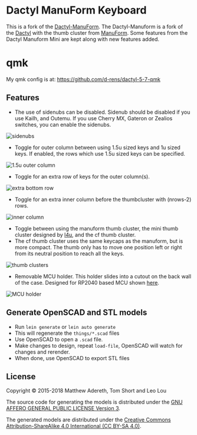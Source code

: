 # Dactyl ManuForm Keyboard

This is a fork of the [Dactyl-ManuForm](https://github.com/tshort/dactyl-keyboard). The Dactyl-Manuform is a fork of the [Dactyl](https://github.com/adereth/dactyl-keyboard) with the thumb cluster from [ManuForm](https://github.com/jeffgran/ManuForm). Some features from the Dactyl Manuform Mini are kept along with new features added. 

# qmk
My qmk config is at: https://github.com/d-rens/dactyl-5-7-qmk

## Features

- The use of sidenubs can be disabled. Sidenub should be disabled if you use Kailh, and Outemu. If you use Cherry MX, Gateron or Zealios switches, you can enable the sidenubs.

![sidenubs](https://i.imgur.com/bCpeHjh.png)
- Toggle for outer column between using 1.5u sized keys and 1u sized keys. If enabled, the rows which use 1.5u sized keys can be specified.

![1.5u outer column](https://i.imgur.com/3hZadLK.png)
- Toggle for an extra row of keys for the outer column(s).

![extra bottom row](https://i.imgur.com/Gw3qk6Q.png)
- Toggle for an extra inner column before the thumbcluster with (nrows-2) rows.

![inner column](https://i.imgur.com/GnxvHOQ.png)
- Toggle between using the manuform thumb cluster, the mini thumb cluster designed by [l4u](https://github.com/l4u/dactyl-manuform-mini-keyboard), and the cf thumb cluster.
- The cf thumb cluster uses the same keycaps as the manuform, but is more compact. The thumb only has to move one position left or right from its neutral position to reach all the keys. 

![thumb clusters](https://i.imgur.com/3dvW10o.png)
- Removable MCU holder. This holder slides into a cutout on the back wall of the case. Designed for RP2040 based MCU shown [here](https://www.reddit.com/r/ErgoMechKeyboards/comments/1304ucc/new_mcu_for_dactyls_using_an_rp2040/).

![MCU holder](https://i.imgur.com/PKbbydM.png) 


## Generate OpenSCAD and STL models

* Run `lein generate` or `lein auto generate`
* This will regenerate the `things/*.scad` files
* Use OpenSCAD to open a `.scad` file.
* Make changes to design, repeat `load-file`, OpenSCAD will watch for changes and rerender.
* When done, use OpenSCAD to export STL files



## License

Copyright © 2015-2018 Matthew Adereth, Tom Short and Leo Lou

The source code for generating the models is distributed under the [GNU AFFERO GENERAL PUBLIC LICENSE Version 3](LICENSE).

The generated models are distributed under the [Creative Commons Attribution-ShareAlike 4.0 International (CC BY-SA 4.0)](LICENSE-models).
